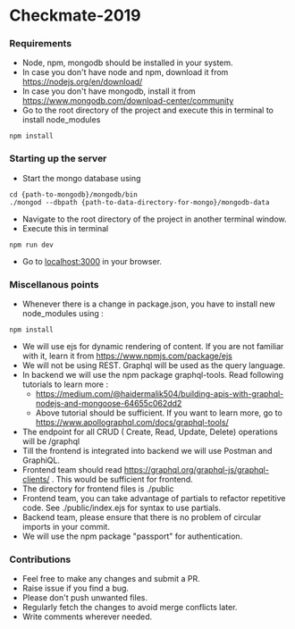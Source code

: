 # Checkmate-2019


### Requirements
- Node, npm, mongodb should be installed in your system.
- In case you don't have node and npm, download it from <https://nodejs.org/en/download/>
- In case you don't have mongodb, install it from <https://www.mongodb.com/download-center/community>
- Go to the root directory of the project and execute this in terminal to install node_modules
```
npm install
```


### Starting up the server
- Start the mongo database using 
```
cd {path-to-mongodb}/mongodb/bin
./mongod --dbpath {path-to-data-directory-for-mongo}/mongodb-data
```
- Navigate to the root directory of the project in another terminal window.
- Execute this in terminal
```
npm run dev
```
- Go to <localhost:3000> in your browser.


### Miscellanous points
- Whenever there is a change in package.json, you have to install new node_modules using :
```
npm install
```
- We will use ejs for dynamic rendering of content. If you are not familiar with it, learn it from <https://www.npmjs.com/package/ejs>
- We will not be using REST. Graphql will be used as the query language. 
- In backend we will use the npm package graphql-tools. Read following tutorials to learn more :
    - <https://medium.com/@haidermalik504/building-apis-with-graphql-nodejs-and-mongoose-64655c062dd2>
    - Above tutorial should be sufficient. If you want to learn more, go to <https://www.apollographql.com/docs/graphql-tools/>
- The endpoint for all CRUD ( Create, Read, Update, Delete) operations will be /graphql
- Till the frontend is integrated into backend we will use Postman and GraphiQL.
- Frontend team should read <https://graphql.org/graphql-js/graphql-clients/> . This would be sufficient for frontend.
- The directory for frontend files is ./public
- Frontend team, you can take advantage of partials to refactor repetitive code. See ./public/index.ejs for syntax to use partials.
- Backend team, please ensure that there is no problem of circular imports in your commit.
- We will use the npm package "passport" for authentication.


### Contributions
- Feel free to make any changes and submit a PR.
- Raise issue if you find a bug.
- Please don't push unwanted files.
- Regularly fetch the changes to avoid merge conflicts later.
- Write comments wherever needed.
